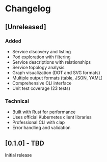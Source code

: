 # Changelog

## [Unreleased]

### Added
- Service discovery and listing
- Pod exploration with filtering
- Service descriptions with relationships
- Service topology analysis
- Graph visualization (DOT and SVG formats)
- Multiple output formats (table, JSON, YAML)
- Comprehensive CLI interface
- Unit test coverage (23 tests)

### Technical
- Built with Rust for performance
- Uses official Kubernetes client libraries
- Professional CLI with clap
- Error handling and validation

## [0.1.0] - TBD

Initial release
